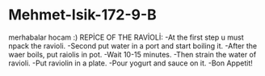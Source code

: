 # Mehmet-Isik-172-9-B
merhabalar hocam :)
REPİCE OF THE RAVİOLİ:
-At the first step u must npack the ravioli.
-Second put water in a port and start boiling it.
-After the waer boils, put raiolis in pot.
-Wait 10-15 minutes.
-Then strain the water of ravioli.
-Put raviolin in a plate.
-Pour yogurt and sauce on it.
-Bon Appetit!
